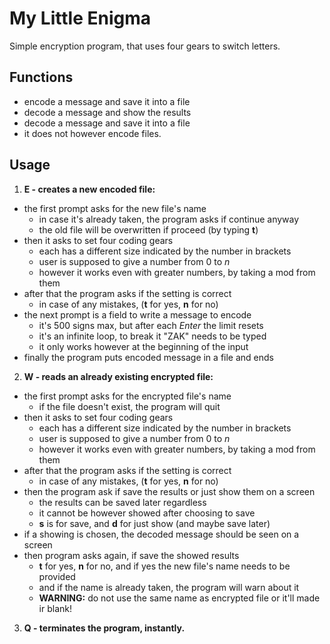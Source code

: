 # My Little Enigma

Simple encryption program, that uses four gears to switch letters.

## Functions

- encode a message and save it into a file
- decode a message and show the results
- decode a message and save it into a file
- it does not however encode files.

## Usage

1. **E - creates a new encoded file:**
  - the first prompt asks for the new file's name
    - in case it's already taken, the program asks if continue anyway
    - the old file will be overwritten if proceed (by typing **t**)
  - then it asks to set four coding gears
    - each has a different size indicated by the number in brackets
    - user is supposed to give a number from 0 to *n*
    - however it works even with greater numbers, by taking a mod from them
  - after that the program asks if the setting is correct
    - in case of any mistakes, (**t** for yes, **n** for no)
  - the next prompt is a field to write a message to encode
    - it's 500 signs max, but after each *Enter* the limit resets
    - it's an infinite loop, to break it "ZAK" needs to be typed
    - it only works however at the beginning of the input
  - finally the program puts encoded message in a file and ends
2. **W - reads an already existing encrypted file:**
  - the first prompt asks for the encrypted file's name
    - if the file doesn't exist, the program will quit
  - then it asks to set four coding gears
    - each has a different size indicated by the number in brackets
    - user is supposed to give a number from 0 to *n*
    - however it works even with greater numbers, by taking a mod from them
  - after that the program asks if the setting is correct
    - in case of any mistakes, (**t** for yes, **n** for no)
  - then the program ask if save the results or just show them on a screen
    - the results can be saved later regardless
    - it cannot be however showed after choosing to save
    - **s** is for save, and **d** for just show (and maybe save later)
  - if a showing is chosen, the decoded message should be seen on a screen
  - then program asks again, if save the showed results
    - **t** for yes, **n** for no, and if yes the new file's name needs to be provided
    - and if the name is already taken, the program will warn about it
    - **WARNING:** do not use the same name as encrypted file or it'll made ir blank!
  
3. **Q - terminates the program, instantly.**

